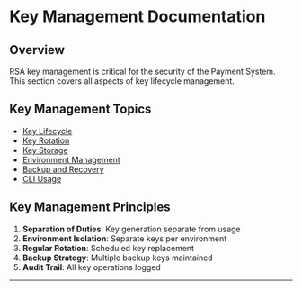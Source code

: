 # Key Management Documentation

## Overview

RSA key management is critical for the security of the Payment System. This section covers all aspects of key lifecycle management.

## Key Management Topics

- [Key Lifecycle](lifecycle.md)
- [Key Rotation](rotation.md)
- [Key Storage](storage.md)
- [Environment Management](environments.md)
- [Backup and Recovery](backup.md)
- [CLI Usage](cli-usage.md)

## Key Management Principles

1. **Separation of Duties**: Key generation separate from usage
2. **Environment Isolation**: Separate keys per environment
3. **Regular Rotation**: Scheduled key replacement
4. **Backup Strategy**: Multiple backup keys maintained
5. **Audit Trail**: All key operations logged

---